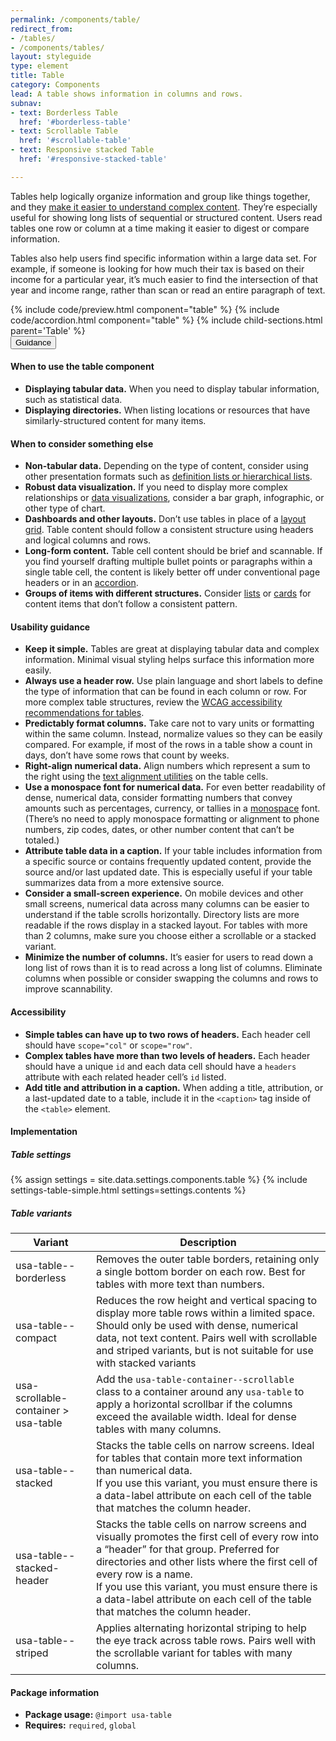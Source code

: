 ```yaml
---
permalink: /components/table/
redirect_from:
- /tables/
- /components/tables/
layout: styleguide
type: element
title: Table
category: Components
lead: A table shows information in columns and rows.
subnav:
- text: Borderless Table
  href: '#borderless-table'
- text: Scrollable Table
  href: '#scrollable-table'
- text: Responsive stacked Table
  href: '#responsive-stacked-table'

---
```

Tables help logically organize information and group like things together, and they [make it easier to understand complex content](https://www.plainlanguage.gov/guidelines/design/use-tables-to-make-complex-material-easier-to-understand/). They’re especially useful for showing long lists of sequential or structured content. Users read tables one row or column at a time making it easier to digest or compare information. 

Tables also help users find specific information within a large data set. For example, if someone is looking for how much their tax is based on their income for a particular year, it’s much easier to find the intersection of that year and income range, rather than scan or read an entire paragraph of text.

<section class="site-component-section">
  {% include code/preview.html component="table" %}
  {% include code/accordion.html component="table" %}
  {% include child-sections.html parent='Table' %}

  <div class="usa-accordion usa-accordion--bordered site-accordion-docs">
    <button class="usa-button-unstyled usa-accordion__button"
        aria-expanded="true" aria-controls="table-docs">
      Guidance
    </button>
    <div id="table-docs" aria-hidden="false" class="usa-accordion__content site-component-usage">
      <h4>When to use the table component</h4>
      <ul class="usa-content-list">
        <li>
          <strong>Displaying tabular data.</strong> When you need to display tabular information, such as statistical data.
        </li>
        <li>
          <strong>Displaying directories.</strong> When listing locations or resources that have similarly-structured content for many items.
        </li>
      </ul>
      <h4>When to consider something else</h4>
      <ul class="usa-content-list">
        <li>
          <strong>Non-tabular data.</strong> Depending on the type of content,
          consider using other presentation formats such as <a title="USWDS Lists" href="{{ site.baseurl }}/components/typography/#lists">definition lists or
          hierarchical lists</a>.
        </li>
        <li>
          <strong>Robust data visualization.</strong> If you need to display more complex relationships or <a title="USWDS Data Visualizations" href="{{ site.baseurl }}/components/data-visualizations/">data visualizations</a>, consider a bar graph, infographic, or other type of chart.
        </li>
        <li>
          <strong>Dashboards and other layouts.</strong> Don’t use tables in place of a <a title="USWDS Layout Grid" href="{{ site.baseurl }}/utilities/layout-grid/">layout grid</a>. Table content should follow a consistent structure using headers and logical columns and rows.
        </li>
        <li>
          <strong>Long-form content.</strong> Table cell content should be brief and scannable. If you find yourself drafting multiple bullet points or paragraphs within a single table cell, the content is likely better off under conventional page headers or in an <a title="USWDS Accordion" href="{{ site.baseurl }}/components/accordion/">accordion</a>.
        </li>
        <li>
          <strong>Groups of items with different structures.</strong> Consider <a title="USWDS Lists" href="{{ site.baseurl }}/components/typography/#lists">lists</a> or <a title="USWDS Cards" href="{{ site.baseurl }}/components/card/">cards</a> for content items that don’t follow a consistent pattern.
        </li>
      </ul>
      <h4>Usability guidance</h4>
      <ul class="usa-content-list">
        <li>
          <strong>Keep it simple.</strong> Tables are great at displaying tabular data and complex information. Minimal visual styling helps surface this information more easily.
        </li>
        <li>
          <strong>Always use a header row.</strong> Use plain language and short labels to define the type of information that can be found in each column or row. For more complex table structures, review the <a href="https://www.w3.org/WAI/tutorials/tables/" title="WC3 Web Accessibility Tables Tutorial">WCAG accessibility recommendations for tables</a>.
        </li>
        <li>
          <strong>Predictably format columns.</strong> Take care not to vary units or formatting within the same column. Instead, normalize values so they can be easily compared. For example, if most of the rows in a table show a count in days, don’t have some rows that count by weeks.
        </li>
        <li>
          <strong>Right-align numerical data.</strong> Align numbers which represent a sum to the right using the <a title="USWDS Paragraph Style Utilities" href="{{ site.baseurl }}/utilities/paragraph-styles/#text-align" >text alignment utilities</a> on the table cells.
        </li>
        <li>
          <strong>Use a monospace font for numerical data.</strong> For even better readability of dense, numerical data, consider formatting numbers that convey amounts such as percentages, currency, or tallies in a <a href="{{ site.baseurl }}/design-tokens/typesetting/font-family/#available-font-families" title="USWDS Font Families">monospace</a> font. (There’s no need to apply monospace formatting or alignment to phone numbers, zip codes, dates, or other number content that can’t be totaled.)
        </li>
        <li>
          <strong>Attribute table data in a caption.</strong> If your table includes information from a specific source or contains frequently updated content, provide the source and/or last updated date. This is especially useful if your table summarizes data from a more extensive source.
        </li>
        <li>
          <strong>Consider a small-screen experience.</strong> On mobile devices and other small screens, numerical data across many columns can be easier to understand if the table scrolls horizontally. Directory lists are more readable if the rows display in a stacked layout. For tables with more than 2 columns, make sure you choose either a scrollable or a stacked variant.
        </li>
        <li>
          <strong>Minimize the number of columns.</strong> It’s easier for users to read down a long list of rows than it is to read across a long list of columns. Eliminate columns when possible or consider swapping the columns and rows to improve scannability.
        </li>
      </ul>
      <h4 class="usa-heading">Accessibility</h4>
      <ul class="usa-content-list">
        <li>
          <strong>Simple tables can have up to two rows of headers.</strong> Each header cell should have <code>scope=<wbr>"col"</code> or <code>scope=<wbr>"row"</code>.
        </li>
        <li>
          <strong>Complex tables have more than two levels of headers.</strong> Each header should have a unique <code>id</code> and each data cell should have a <code>headers</code> attribute with each related header cell’s <code>id</code> listed.
        </li>
        <li>
          <strong>Add title and attribution in a caption.</strong> When adding a title, attribution, or a last-updated date to a table, include it in the <code>&lt;caption&gt;</code> tag inside of the <code>&lt;table&gt;</code> element.
        </li>
      </ul>
      <h4 class="usa-heading">Implementation</h4>
      <h5 id="component-settings">Table settings</h5>
      {% assign settings = site.data.settings.components.table %}
      {% include settings-table-simple.html
        settings=settings.contents
      %}
      <h5 id="component-variants">Table variants</h5>
      <table class="usa-table--borderless site-table-responsive site-table-simple" aria-labelledby="component-variants">
        <thead>
          <tr>
            <th scope="col" class="flex-6">Variant</th>
            <th scope="col" class="flex-6">Description</th>
          </tr>
        </thead>
        <tbody class="font-mono-2xs">
          <tr>
            <td data-title="Variant" class="flex-6">usa-table--borderless</td>
            <td data-title="Description" class="flex-6">
              <span class="font-lang-3xs">
                Removes the outer table borders, retaining only a single bottom border on each row. Best for tables with more text than numbers.
              </span>
            </td>
          </tr>
          <tr>
            <td data-title="Variant" class="flex-6">usa-table--compact</td>
            <td data-title="Description" class="flex-6">
              <span class="font-lang-3xs">
                Reduces the row height and vertical spacing to display more table rows within a limited space. Should only be used with dense, numerical data, not text content. Pairs well with scrollable and striped variants, but is not suitable for use with stacked variants
              </span>
            </td>
          </tr>
          <tr>
            <td data-title="Variant" class="flex-6">usa-scrollable-container > usa-table</td>
            <td data-title="Description" class="flex-6">
              <span class="font-lang-3xs">
                Add the <code>usa-table-container--scrollable</code> class to a container around any <code>usa-table</code> to apply a horizontal scrollbar if the columns exceed the available width. Ideal for dense tables with many columns.
              </span>
            </td>
          </tr>
          <tr>
            <td data-title="Variant" class="flex-6">usa-table--stacked</td>
            <td data-title="Description" class="flex-6">
              <span class="font-lang-3xs">
                Stacks the table cells on narrow screens. Ideal for tables that contain more text information than numerical data. <br> If you use this variant, you must ensure there is a data-label attribute on each cell of the table that matches the column header.
              </span>
            </td>
          </tr>
          <tr>
            <td data-title="Variant" class="flex-6">usa-table--stacked-header</td>
            <td data-title="Description" class="flex-6">
              <span class="font-lang-3xs">
                Stacks the table cells on narrow screens and visually promotes the first cell of every row into a “header” for that group. Preferred for directories and other lists where the first cell of every row is a name.<br> If you use this variant, you must ensure there is a data-label attribute on each cell of the table that matches the column header.
              </span>
            </td>
          </tr>
          <tr>
            <td data-title="Variant" class="flex-6">usa-table--striped</td>
            <td data-title="Description" class="flex-6">
              <span class="font-lang-3xs">
                Applies alternating horizontal striping to help the eye track across table rows. Pairs well with the scrollable variant for tables with many columns. 
              </span>
            </td>
          </tr>
        </tbody>
      </table>
      <h4 class="usa-heading">Package information</h4>
      <ul class="usa-content-list">
        <li>
          <strong>Package usage:</strong> <code>@import usa-table</code>
        </li>
        <li>
          <strong>Requires:</strong> <code>required</code>, <code>global</code>
        </li>
      </ul>
    </div>
  </div>
</section>
